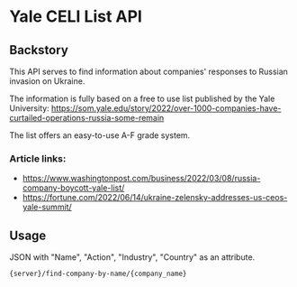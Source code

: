 # Yale CELI List API

## Backstory

This API serves to find information about companies' responses to Russian invasion on Ukraine.

The information is fully based on a free to use list published by the Yale University:
https://som.yale.edu/story/2022/over-1000-companies-have-curtailed-operations-russia-some-remain

The list offers an easy-to-use A-F grade system.

### Article links:
- https://www.washingtonpost.com/business/2022/03/08/russia-company-boycott-yale-list/
- https://fortune.com/2022/06/14/ukraine-zelensky-addresses-us-ceos-yale-summit/

## Usage

JSON with "Name", "Action", "Industry", "Country" as an attribute.

`{server}/find-company-by-name/{company_name}`
